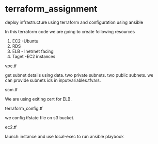 # terraform_assignment
deploy infrastructure using terraform and configuration using ansible

In this terraform code we are going to create following resources

1. EC2 -Ubuntu
2. RDS
3. ELB - Inetrnet facing
4. Taget -EC2 instances

vpc.tf

 get subnet details using data.
 two private subnets.
 two public subnets.
 we can provide subnets ids in inputvariables.tfvars.
 
scm.tf

 We are using exiting cert for ELB.
 
terraform_config.tf

 we config tfstate file on s3 bucket.
 
ec2.tf

 launch instance and use local-exec to run ansible playbook

